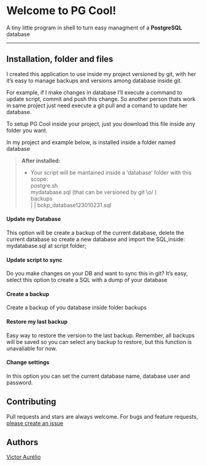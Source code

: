 <h1 id="welcome-to-pg-cool">Welcome to PG Cool!</h1>

<p>A tiny little program in shell to turn easy managment of a <strong>PostgreSQL</strong>  database</p>

<hr>



<h2 id="installation-folder-and-files">Installation, folder and files</h2>

<p>I created this application to use inside my project versioned by git, with her it’s easy to manage backups and versions among database inside git.</p>

<p>For example, if I make changes in database I’ll execute a command to update script, commit and push this change. So another person thats work in same project just need execute a git pull and a comand to update her database.</p>

<p>To setup PG Cool inside your project, just you download this file inside any folder you want.</p>

<p>In my project and example below, is installed inside a folder named database</p>

<blockquote>
  <p><strong>After installed:</strong></p>
  
  <ul>
  <li>Your script will be mantained inside a ‘database’ folder with this scope: <br>
    <i class="icon-file"></i> postgre.sh <br>
    <i class="icon-file"></i> mydatabase.sql (that can be versioned by git \o/ ) <br>
    <i class="icon-folder-open"></i> backups  <br>
  |                  |        <i class="icon-file"></i> bckp_database123010231.sql</li>
  </ul>
</blockquote>



<h4 id="update-my-database"><i class="icon-refresh"></i> Update my Database</h4>

<p>This option will be create a backup of the current database, delete the current database so create a new database and import the SQL,inside: mydatabase.sql at script folder;</p>



<h4 id="update-script-to-sync"><i class="icon-upload"></i> Update script to sync</h4>

<p>Do you make changes on your DB and want to sync this in git? It’s easy, select this option to create a SQL with a dump of your database </p>



<h4 id="create-a-backup"><i class="icon-hdd"></i> Create a backup</h4>

<p>Create a backup of you database inside folder backups</p>



<h4 id="restore-my-last-backup"><i class="icon-hdd"></i> Restore my last backup</h4>

<p>Easy way to restore the version to the last backup. Remember, all backups will be saved so you can select any backup to restore, but this function is unavaliable for now.</p>



<h4 id="change-settings"><i class="icon-pencil"></i> Change settings</h4>

<p>In this option you can set the current database name, database user and password.</p>



<h2 id="contributing">Contributing</h2>

<p>Pull requests and stars are always welcome. For bugs and feature requests, <a href="https://github.com/ovictoraurelio/pgcool">please create an issue</a></p>



<h2 id="authors">Authors</h2>

<p><a href="http://victoraurelio.com">Victor Aurélio</a></p>